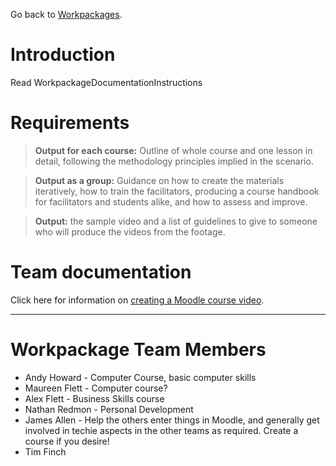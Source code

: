 Go back to [Workpackages](Workpackages.md).

# Introduction #
Read WorkpackageDocumentationInstructions

# Requirements #

> **Output for each course:** Outline of whole course and one lesson in detail, following the methodology principles implied in the scenario.

> **Output as a group:** Guidance on how to create the materials iteratively, how to train the facilitators, producing a course handbook for facilitators and students alike, and how to assess and improve.

> **Output:** the sample video and a list of guidelines to give to someone who will produce the videos from the footage.

# Team documentation #

Click here for information on [creating a Moodle course video](Workpackage_CourseContent_CreatingMoodleCourseVideos.md).


---


# Workpackage Team Members #

  * Andy Howard - Computer Course, basic computer skills
  * Maureen Flett - Computer course?
  * Alex Flett - Business Skills course
  * Nathan Redmon - Personal Development
  * James Allen - Help the others enter things in Moodle, and generally get involved in techie aspects in the other teams as required.  Create a course if you desire!
  * Tim Finch